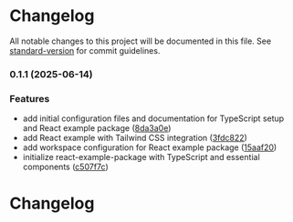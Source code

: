 # Changelog

All notable changes to this project will be documented in this file. See [standard-version](https://github.com/conventional-changelog/standard-version) for commit guidelines.

### 0.1.1 (2025-06-14)


### Features

* add initial configuration files and documentation for TypeScript setup and React example package ([8da3a0e](https://github.com/madooei/react-example-package/commit/8da3a0e99b61991678894daea6f03487619c6a6b))
* add React example with Tailwind CSS integration ([3fdc822](https://github.com/madooei/react-example-package/commit/3fdc822338bb7021186e1cfb4d4f870e606daf9b))
* add workspace configuration for React example package ([15aaf20](https://github.com/madooei/react-example-package/commit/15aaf203e2476fc396a1816432b43e926e052b4a))
* initialize react-example-package with TypeScript and essential components ([c507f7c](https://github.com/madooei/react-example-package/commit/c507f7c7a4444a542f6ac9dc6be4f1935fd79f86))

# Changelog
